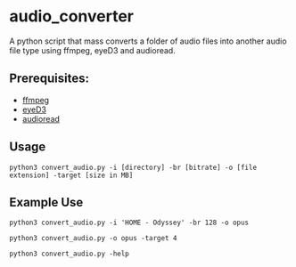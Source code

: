 # audio_converter
A python script that mass converts a folder of audio files into another audio file type using ffmpeg, eyeD3 and audioread.

## Prerequisites: 

* [ffmpeg](https://ffmpeg.org/ffmpeg.html)
* [eyeD3](https://eyed3.readthedocs.io/en/latest/)
* [audioread](https://pypi.org/project/audioread/)

## Usage

`python3 convert_audio.py -i [directory] -br [bitrate] -o [file extension] -target [size in MB]`

## Example Use

`python3 convert_audio.py -i 'HOME - Odyssey' -br 128 -o opus`

`python3 convert_audio.py -o opus -target 4`

`python3 convert_audio.py -help`

